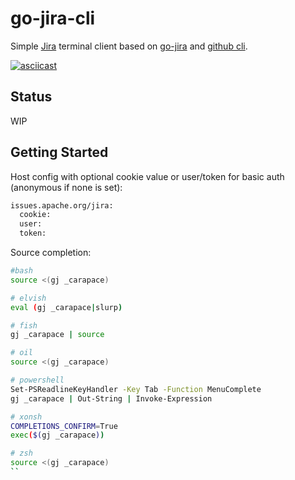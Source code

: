# go-jira-cli

Simple [Jira](https://www.atlassian.com/software/jira) terminal client based on [go-jira](https://github.com/andygrunwald/go-jira) and [github cli](https://github.com/cli/cli).

[![asciicast](https://asciinema.org/a/414802.svg)](https://asciinema.org/a/414802)

## Status

WIP

## Getting Started

Host config with optional cookie value or user/token for basic auth (anonymous if none is set):

```sh
issues.apache.org/jira:
  cookie:
  user:
  token:
```

Source completion:
```sh
#bash
source <(gj _carapace)

# elvish
eval (gj _carapace|slurp)

# fish
gj _carapace | source

# oil
source <(gj _carapace)

# powershell
Set-PSReadlineKeyHandler -Key Tab -Function MenuComplete
gj _carapace | Out-String | Invoke-Expression

# xonsh
COMPLETIONS_CONFIRM=True
exec($(gj _carapace))

# zsh
source <(gj _carapace)
``
